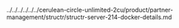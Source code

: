 ../../../../../../cerulean-circle-unlimited-2cu/product/partner-management/structr/structr-server-214-docker-details.md
